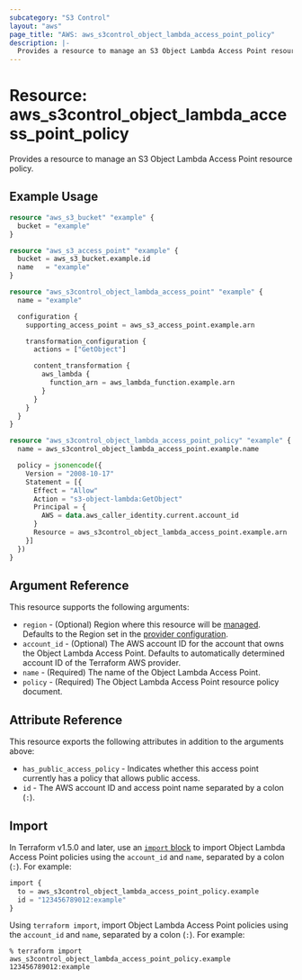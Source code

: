 ```yaml
---
subcategory: "S3 Control"
layout: "aws"
page_title: "AWS: aws_s3control_object_lambda_access_point_policy"
description: |-
  Provides a resource to manage an S3 Object Lambda Access Point resource policy.
---
```


# Resource: aws_s3control_object_lambda_access_point_policy

Provides a resource to manage an S3 Object Lambda Access Point resource policy.

## Example Usage

```terraform
resource "aws_s3_bucket" "example" {
  bucket = "example"
}

resource "aws_s3_access_point" "example" {
  bucket = aws_s3_bucket.example.id
  name   = "example"
}

resource "aws_s3control_object_lambda_access_point" "example" {
  name = "example"

  configuration {
    supporting_access_point = aws_s3_access_point.example.arn

    transformation_configuration {
      actions = ["GetObject"]

      content_transformation {
        aws_lambda {
          function_arn = aws_lambda_function.example.arn
        }
      }
    }
  }
}

resource "aws_s3control_object_lambda_access_point_policy" "example" {
  name = aws_s3control_object_lambda_access_point.example.name

  policy = jsonencode({
    Version = "2008-10-17"
    Statement = [{
      Effect = "Allow"
      Action = "s3-object-lambda:GetObject"
      Principal = {
        AWS = data.aws_caller_identity.current.account_id
      }
      Resource = aws_s3control_object_lambda_access_point.example.arn
    }]
  })
}
```

## Argument Reference

This resource supports the following arguments:

* `region` - (Optional) Region where this resource will be [managed](https://docs.aws.amazon.com/general/latest/gr/rande.html#regional-endpoints). Defaults to the Region set in the [provider configuration](https://registry.terraform.io/providers/hashicorp/aws/latest/docs#aws-configuration-reference).
* `account_id` - (Optional) The AWS account ID for the account that owns the Object Lambda Access Point. Defaults to automatically determined account ID of the Terraform AWS provider.
* `name` - (Required) The name of the Object Lambda Access Point.
* `policy` - (Required) The Object Lambda Access Point resource policy document.

## Attribute Reference

This resource exports the following attributes in addition to the arguments above:

* `has_public_access_policy` - Indicates whether this access point currently has a policy that allows public access.
* `id` - The AWS account ID and access point name separated by a colon (`:`).

## Import

In Terraform v1.5.0 and later, use an [`import` block](https://developer.hashicorp.com/terraform/language/import) to import Object Lambda Access Point policies using the `account_id` and `name`, separated by a colon (`:`). For example:

```terraform
import {
  to = aws_s3control_object_lambda_access_point_policy.example
  id = "123456789012:example"
}
```

Using `terraform import`, import Object Lambda Access Point policies using the `account_id` and `name`, separated by a colon (`:`). For example:

```console
% terraform import aws_s3control_object_lambda_access_point_policy.example 123456789012:example
```
